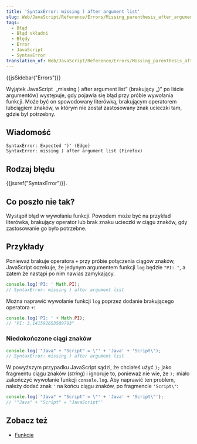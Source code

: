 ```yaml
---
title: 'SyntaxError: missing ) after argument list'
slug: Web/JavaScript/Reference/Errors/Missing_parenthesis_after_argument_list
tags:
  - Błąd
  - Błąd składni
  - Błędy
  - Error
  - JavaScript
  - SyntaxError
translation_of: Web/JavaScript/Reference/Errors/Missing_parenthesis_after_argument_list
---
```

{{jsSidebar("Errors")}}

Wyjątek JavaScript  „missing ) after argument list” (brakujący „)” po liście argumentów) występuje, gdy pojawia się błąd przy próbie wywołania funkcji. Może być on spowodowany literówką, brakującym operatorem lubciągiem znaków, w którym nie został zastosowany znak ucieczki tam, gdzie był potrzebny.

## Wiadomość

    SyntaxError: Expected ')' (Edge)
    SyntaxError: missing ) after argument list (Firefox)

## Rodzaj błędu

{{jsxref("SyntaxError")}}.

## Co poszło nie tak?

Wystąpił błąd w wywołaniu funkcji. Powodem może być na przykład literówka, brakujący operator lub brak znaku ucieczki w ciągu znaków, gdy zastosowanie go było potrzebne.

## Przykłady

Ponieważ brakuje operatora `+` przy próbie połączenia ciągów znaków, JavaScript oczekuje, że jedynym argumentem funkcji `log` będzie `"PI: "`, a zatem że nastąpi po nim nawias zamykający.

```js example-bad
console.log('PI: ' Math.PI);
// SyntaxError: missing ) after argument list
```

Można naprawić wywołanie funkcji `log` poprzez dodanie brakującego operatora `+`:

```js example-good
console.log('PI: ' + Math.PI);
// "PI: 3.141592653589793"
```

### Niedokończone ciągi znaków

```js example-bad
console.log('"Java" + "Script" = \"' + 'Java' + 'Script\");
// SyntaxError: missing ) after argument list
```

W powyższym przypadku JavaScript sądzi, że chciałeś użyć `);` jako fragmentu ciągu znaków (_string_) i ignoruje to, ponieważ nie wie, że `);` miało zakończyć wywołanie funkcji `console.log`. Aby naprawić ten problem, należy dodać znak `'` na końcu ciągu znaków, po fragmencie `'Script\"`:

```js example-good
console.log('"Java" + "Script" = \"' + 'Java' + 'Script\"');
// '"Java" + "Script" = "JavaScript"'
```

## Zobacz też

- [Funkcje](/pl/docs/Web/JavaScript/Guide/Funkcje)
